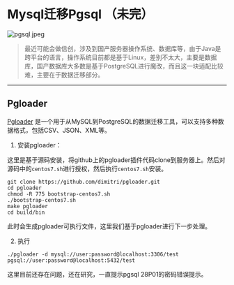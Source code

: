 # Mysql迁移Pgsql （未完）

![pgsql.jpeg](https://s2.loli.net/2024/06/25/V6moaTzbQOIPBWX.jpg)

> 最近可能会做信创，涉及到国产服务器操作系统、数据库等，由于Java是跨平台的语言，操作系统目前都是基于Linux，差别不太大，主要是数据库，国产数据库大多数是基于PostgreSQL进行魔改，而且这一块适配比较难，主要在于数据迁移部分。

---

## Pgloader

[Pgloader](https://github.com/dimitri/pgloader) 是一个用于从MySQL到PostgreSQL的数据迁移工具，可以支持多种数据格式，包括CSV、JSON、XML等。

1. 安装pgloader：

这里是基于源码安装，将github上的pgloader插件代码clone到服务器上。然后对源码中的`centos7.sh`进行授权，然后执行`centos7.sh`安装。

```shell
git clone https://github.com/dimitri/pgloader.git
cd pgloader
chmod -R 775 bootstrap-centos7.sh
./bootstrap-centos7.sh
make pgloader
cd build/bin
```

此时会生成pgloader可执行文件，这里我们基于pgloader进行下一步处理。

2. 执行

```shell
./pgloader -d mysql://user:password@localhost:3306/test pgsql://user:password@localhost:5432/test
```

这里目前还存在问题，还在研究，一直提示pgsql 28P01的密码错误提示。

